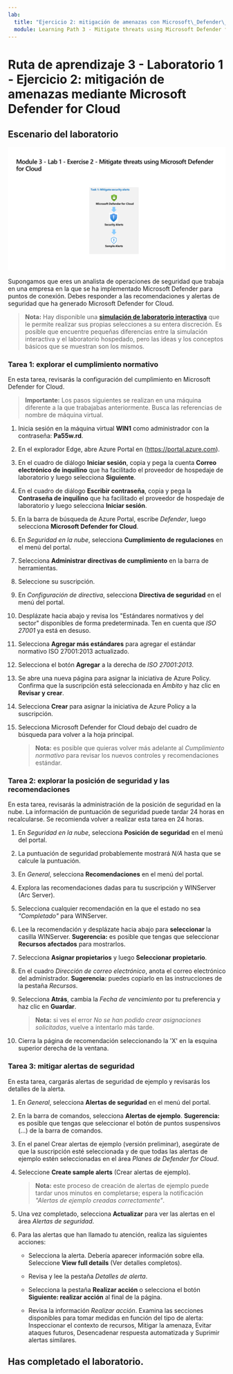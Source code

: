 ```yaml
---
lab:
  title: "Ejercicio 2: mitigación de amenazas con Microsoft\_Defender\_for\_Cloud"
  module: Learning Path 3 - Mitigate threats using Microsoft Defender for Cloud
---
```


# Ruta de aprendizaje 3 - Laboratorio 1 - Ejercicio 2: mitigación de amenazas mediante Microsoft Defender for Cloud

## Escenario del laboratorio

![Introducción al laboratorio.](../Media/SC-200-Lab_Diagrams_Mod3_L1_Ex2.png)

Supongamos que eres un analista de operaciones de seguridad que trabaja en una empresa en la que se ha implementado Microsoft Defender para puntos de conexión. Debes responder a las recomendaciones y alertas de seguridad que ha generado Microsoft Defender for Cloud.

>**Nota:** Hay disponible una **[simulación de laboratorio interactiva](https://mslabs.cloudguides.com/guides/SC-200%20Lab%20Simulation%20-%20Mitigate%20threats%20using%20Microsoft%20Defender%20for%20Cloud)** que le permite realizar sus propias selecciones a su entera discreción. Es posible que encuentre pequeñas diferencias entre la simulación interactiva y el laboratorio hospedado, pero las ideas y los conceptos básicos que se muestran son los mismos. 


### Tarea 1: explorar el cumplimiento normativo

En esta tarea, revisarás la configuración del cumplimiento en Microsoft Defender for Cloud. 

>**Importante:** Los pasos siguientes se realizan en una máquina diferente a la que trabajabas anteriormente. Busca las referencias de nombre de máquina virtual.

1. Inicia sesión en la máquina virtual **WIN1** como administrador con la contraseña: **Pa55w.rd**.  

1. En el explorador Edge, abre Azure Portal en (https://portal.azure.com).

1. En el cuadro de diálogo **Iniciar sesión**, copia y pega la cuenta **Correo electrónico de inquilino** que ha facilitado el proveedor de hospedaje de laboratorio y luego selecciona **Siguiente**.

1. En el cuadro de diálogo **Escribir contraseña**, copia y pega la **Contraseña de inquilino** que ha facilitado el proveedor de hospedaje de laboratorio y luego selecciona **Iniciar sesión**.

1. En la barra de búsqueda de Azure Portal, escribe *Defender*, luego selecciona **Microsoft Defender for Cloud**.

1. En *Seguridad en la nube*, selecciona **Cumplimiento de regulaciones** en el menú del portal.

1. Selecciona **Administrar directivas de cumplimiento** en la barra de herramientas.

1. Seleccione su suscripción.

1. En *Configuración de directiva*, selecciona **Directiva de seguridad** en el menú del portal.

1. Desplázate hacia abajo y revisa los "Estándares normativos y del sector" disponibles de forma predeterminada. Ten en cuenta que *ISO 27001* ya está en desuso.

1. Selecciona **Agregar más estándares** para agregar el estándar normativo ISO 27001:2013 actualizado.

1. Selecciona el botón **Agregar** a la derecha de *ISO 27001:2013*.

1. Se abre una nueva página para asignar la iniciativa de Azure Policy. Confirma que la suscripción está seleccionada en *Ámbito* y haz clic en **Revisar y crear**.

1. Selecciona **Crear** para asignar la iniciativa de Azure Policy a la suscripción.

1. Selecciona Microsoft Defender for Cloud debajo del cuadro de búsqueda para volver a la hoja principal.

    >**Nota:** es posible que quieras volver más adelante al *Cumplimiento normativo* para revisar los nuevos controles y recomendaciones estándar.


### Tarea 2: explorar la posición de seguridad y las recomendaciones

En esta tarea, revisarás la administración de la posición de seguridad en la nube.  La información de puntuación de seguridad puede tardar 24 horas en recalcularse. Se recomienda volver a realizar esta tarea en 24 horas.

1. En *Seguridad en la nube*, selecciona **Posición de seguridad** en el menú del portal.

1. La puntuación de seguridad probablemente mostrará *N/A* hasta que se calcule la puntuación.

1. En *General*, selecciona **Recomendaciones** en el menú del portal.

1. Explora las recomendaciones dadas para tu suscripción y WINServer (Arc Server).

1. Selecciona cualquier recomendación en la que el estado no sea *"Completado"* para WINServer.

1. Lee la recomendación y desplázate hacia abajo para **seleccionar** la casilla WINServer. **Sugerencia:** es posible que tengas que seleccionar **Recursos afectados** para mostrarlos.

1. Selecciona **Asignar propietarios** y luego **Seleccionar propietario**.

1. En el cuadro *Dirección de correo electrónico*, anota el correo electrónico del administrador. **Sugerencia:** puedes copiarlo en las instrucciones de la pestaña *Recursos*.

1. Selecciona **Atrás**, cambia la *Fecha de vencimiento* por tu preferencia y haz clic en **Guardar**.

    >**Nota:** si ves el error *No se han podido crear asignaciones solicitadas*, vuelve a intentarlo más tarde.

1. Cierra la página de recomendación seleccionando la 'X' en la esquina superior derecha de la ventana.


### Tarea 3: mitigar alertas de seguridad

En esta tarea, cargarás alertas de seguridad de ejemplo y revisarás los detalles de la alerta.


1. En *General*, selecciona **Alertas de seguridad** en el menú del portal.

1. En la barra de comandos, selecciona **Alertas de ejemplo**. **Sugerencia:** es posible que tengas que seleccionar el botón de puntos suspensivos (...) de la barra de comandos.

1. En el panel Crear alertas de ejemplo (versión preliminar), asegúrate de que la suscripción esté seleccionada y de que todas las alertas de ejemplo estén seleccionadas en el área *Planes de Defender for Cloud*.

1. Seleccione **Create sample alerts** (Crear alertas de ejemplo).  

    >**Nota:** este proceso de creación de alertas de ejemplo puede tardar unos minutos en completarse; espera la notificación *"Alertas de ejemplo creadas correctamente"*. 

1. Una vez completado, selecciona **Actualizar** para ver las alertas en el área *Alertas de seguridad*.

1. Para las alertas que han llamado tu atención, realiza las siguientes acciones:

    - Selecciona la alerta. Debería aparecer información sobre ella. Seleccione **View full details** (Ver detalles completos).

    - Revisa y lee la pestaña *Detalles de alerta*.

    - Selecciona la pestaña **Realizar acción** o selecciona el botón **Siguiente: realizar acción** al final de la página.

    - Revisa la información *Realizar acción*. Examina las secciones disponibles para tomar medidas en función del tipo de alerta: Inspeccionar el contexto de recursos, Mitigar la amenaza, Evitar ataques futuros, Desencadenar respuesta automatizada y Suprimir alertas similares.

## Has completado el laboratorio.
